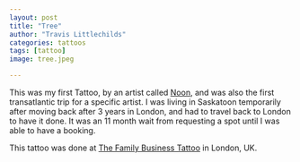 ```yaml
---
layout: post
title: "Tree"
author: "Travis Littlechilds"
categories: tattoos
tags: [tattoo]
image: tree.jpeg

---
```


This was my first Tattoo, by an artist called [Noon](https://www.instagram.com/noonkamikaz/), and was also the first transatlantic trip for a specific artist. I was living in Saskatoon temporarily after moving back after 3 years in London, and had to travel back to London to have it done. It was an 11 month wait from requesting a spot until I was able to have a booking.

This tattoo was done at [The Family Business Tattoo](https://www.thefamilybusinesstattoo.com/) in London, UK. 